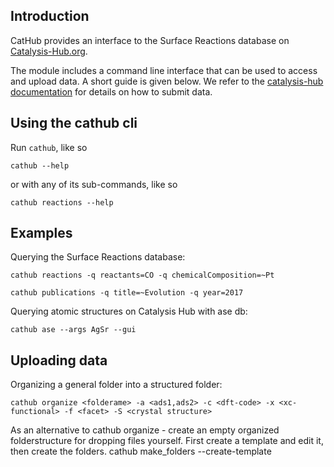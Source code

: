 ## Introduction

CatHub provides an interface to the Surface Reactions database on [Catalysis-Hub.org](http://www.catalysis-hub.org).

The module includes a command line interface that can be used to access and upload data. A short guide is given below. We refer to the [catalysis-hub documentation](http://docs.catalysis-hub.org/en/latest/tutorials/upload.html) for details on how to submit data.

## Using the cathub cli

Run `cathub`, like so

    cathub --help

or with any of its sub-commands, like so

    cathub reactions --help

## Examples

Querying the Surface Reactions database:

    cathub reactions -q reactants=CO -q chemicalComposition=~Pt

    cathub publications -q title=~Evolution -q year=2017

Querying atomic structures on Catalysis Hub with ase db:

    cathub ase --args AgSr --gui

## Uploading data

Organizing a general folder into a structured folder:

    cathub organize <folderame> -a <ads1,ads2> -c <dft-code> -x <xc-functional> -f <facet> -S <crystal structure>

As an alternative to cathub organize - create an empty organized folderstructure for dropping files yourself. First create a template and edit it, then create the folders.
    cathub make_folders --create-template <template>
    cathub make_folders <template>

Reading folders into a local .db file:

    cathub folder2db <foldername> --userhandle <slack-username or gmail-address>

Sending the data to the Catalysis Hub server:

    cathub db2server <dbfile>
